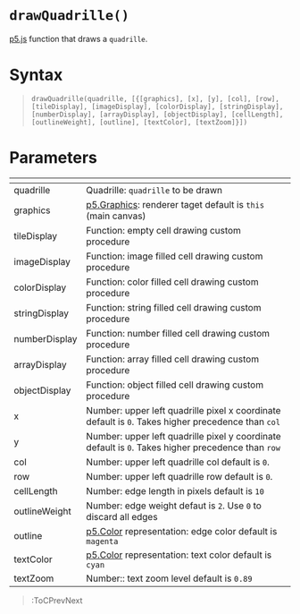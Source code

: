 # `drawQuadrille()`

[p5.js](https://p5js.org/) function that draws a `quadrille`.

# Syntax

> `drawQuadrille(quadrille, [{[graphics], [x], [y], [col], [row], [tileDisplay], [imageDisplay], [colorDisplay], [stringDisplay], [numberDisplay], [arrayDisplay], [objectDisplay], [cellLength], [outlineWeight], [outline], [textColor], [textZoom]}])`

# Parameters

| <!-- -->      | <!-- -->                                                                                                |
|---------------|---------------------------------------------------------------------------------------------------------|
| quadrille     | Quadrille: `quadrille` to be drawn                                                                      |
| graphics      | [p5.Graphics](https://p5js.org/reference/#/p5.Graphics): renderer taget default is `this` (main canvas) |
| tileDisplay   | Function: empty cell drawing custom procedure                                                           |
| imageDisplay  | Function: image filled cell drawing custom procedure                                                    |
| colorDisplay  | Function: color filled cell drawing custom procedure                                                    |
| stringDisplay | Function: string filled cell drawing custom procedure                                                   |
| numberDisplay | Function: number filled cell drawing custom procedure                                                   |
| arrayDisplay  | Function: array filled cell drawing custom procedure                                                    |
| objectDisplay | Function: object filled cell drawing custom procedure                                                   |
| x             | Number: upper left quadrille pixel x coordinate default is `0`. Takes higher precedence than `col`      |
| y             | Number: upper left quadrille pixel y coordinate default is `0`. Takes higher precedence than `row`      |
| col           | Number: upper left quadrille col default is `0`.                                                        |
| row           | Number: upper left quadrille row default is `0`.                                                        |
| cellLength    | Number: edge length in pixels default is `10`                                                           |
| outlineWeight | Number: edge weight defaut is `2`. Use `0` to discard all edges                                         |
| outline       | [p5.Color](https://p5js.org/reference/#/p5.Color) representation: edge color default is `magenta`       |
| textColor     | [p5.Color](https://p5js.org/reference/#/p5.Color) representation: text color default is `cyan`          |
| textZoom      | Number:: text zoom level default is `0.89`                                                              |

> :ToCPrevNext